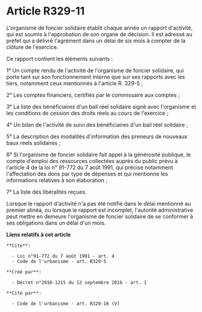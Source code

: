 # Article R329-11

L'organisme de foncier solidaire établit chaque année un rapport d'activité, qui est soumis à l'approbation de son organe de
décision. Il est adressé au préfet qui a délivré l'agrément dans un délai de six mois à compter de la clôture de l'exercice. 

Ce rapport contient les éléments suivants : 

1° Un compte rendu de l'activité de l'organisme de foncier solidaire, qui porte tant sur son fonctionnement interne que sur
ses rapports avec les tiers, notamment ceux mentionnés à l'article R. 329-5 ; 

2° Les comptes financiers, certifiés par le commissaire aux comptes ; 

3° La liste des bénéficiaires d'un bail réel solidaire signé avec l'organisme et les conditions de cession des droits réels
au cours de l'exercice ; 

4° Un bilan de l'activité de suivi des bénéficiaires d'un bail réel solidaire ; 

5° La description des modalités d'information des preneurs de nouveaux baux réels solidaires ; 

6° Si l'organisme de foncier solidaire fait appel à la générosité publique, le compte d'emploi des ressources collectées
auprès du public prévu à l'article 4 de la loi n° 91-772 du 7 août 1991, qui précise notamment l'affectation des dons par
type de dépenses et qui mentionne les informations relatives à son élaboration ; 

7° La liste des libéralités reçues. 

Lorsque le rapport d'activité n'a pas été notifié dans le délai mentionné au premier alinéa, ou lorsque le rapport est
incomplet, l'autorité administrative peut mettre en demeure l'organisme de foncier solidaire de se conformer à ses
obligations dans un délai d'un mois.

**Liens relatifs à cet article**

	**Cite**:

	  - Loi n°91-772 du 7 août 1991 - art. 4
	  - Code de l'urbanisme - art. R329-5

	**Créé par**:

	  - Décret n°2016-1215 du 12 septembre 2016 - art. 1

	**Cité par**:

	  - Code de l'urbanisme - art. R329-16 (V)
